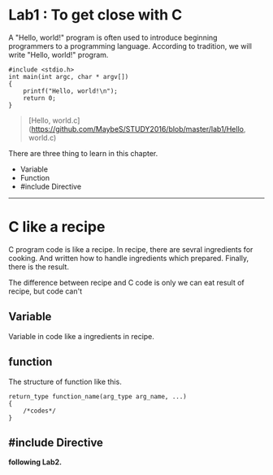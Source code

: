 # Lab1 : To get close with C

A "Hello, world!" program is often used to introduce beginning programmers to a programming language.
According to tradition, we will write "Hello, world!" program.


```
#include <stdio.h>
int main(int argc, char * argv[])
{
    printf("Hello, world!\n");
    return 0;
}
```
> [Hello, world.c](https://github.com/MaybeS/STUDY2016/blob/master/lab1/Hello, world.c)

There are three thing to learn in this chapter.

- Variable
- Function
- #include Directive

-----
# C like a recipe
C program code is like a recipe.
In recipe, there are sevral ingredients for cooking.
And written how to handle ingredients which prepared.
Finally, there is the result.

The difference between recipe and C code is only we can eat result of recipe, but code can't

## Variable
Variable in code like a ingredients in recipe.

## function
The structure of function like this.
```
return_type function_name(arg_type arg_name, ...)
{
    /*codes*/
}
```

## #include Directive

**following Lab2.**
